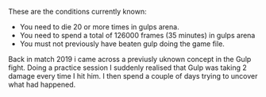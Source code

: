 
These are the conditions currently known:

- You need to die 20 or more times in gulps arena.
- You need to spend a total of 126000 frames (35 minutes) in gulps arena
- You must not previously have beaten gulp doing the game file.

Back in match 2019 i came across a previusly uknown concept in the Gulp fight. Doing a practice session I suddenly realised that Gulp was taking 2 damage every time I hit him.
I then spend a couple of days trying to uncover what had happened.

